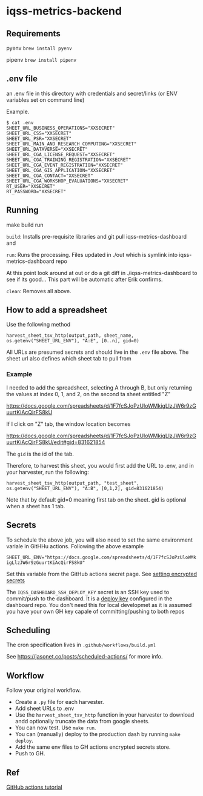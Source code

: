 # iqss-metrics-backend

## Requirements 

pyenv ```brew install pyenv```

pipenv ```brew install pipenv```

  
## .env file
an .env file in this directory with credentials and secret/links (or
ENV variables set on command line)

Example.

```
$ cat .env
SHEET_URL_BUSINESS_OPERATIONS="XXSECRET"
SHEET_URL_CSS="XXSECRET"
SHEET_URL_PSR="XXSECRET"
SHEET_URL_MAIN_AND_RESEARCH_COMPUTING="XXSECRET"
SHEET_URL_DATAVERSE="XXSECRET"
SHEET_URL_CGA_LICENSE_REQUEST="XXSECRET"
SHEET_URL_CGA_TRAINING_REGISTRATION="XXSECRET"
SHEET_URL_CGA_EVENT_REGISTRATION="XXSECRET"
SHEET_URL_CGA_GIS_APPLICATION="XXSECRET"
SHEET_URL_CGA_CONTACT="XXSECRET"
SHEET_URL_CGA_WORKSHOP_EVALUATIONS="XXSECRET"
RT_USER="XXSECRET"
RT_PASSWORD="XXSECRET"
```

## Running
make build run 

`build`: Installs pre-requisite libraries and git pull iqss-metrics-dashboard and 

`run`: Runs the processing. Files updated in ./out which is symlink into iqss-metrics-dashboard repo

At this point look around at out or do a git diff in ./iqss-metrics-dashboard to see if its good... This part will be automatic after Erik confirms.

`clean`: Removes all above.

## How to add a spreadsheet
Use the following method

```
harvest_sheet_tsv_http(output_path, sheet_name, os.getenv("SHEET_URL_ENV"), "A:E", [0..n], gid=0)
```

All URLs are presumed secrets and should live in the `.env` file above. The sheet url also defines which sheet tab to pull from

### Example

I needed to add the spreadsheet, selecting A through B, but only returning the values at index 0, 1, and 2, 
on the second ta sheet entitled "Z"

https://docs.google.com/spreadsheets/d/1F7fcSJoPzUloWMkigLlzJW6r9zGuurtKiAcQirFS8kU

If I click on "Z" tab, the window location becomes

https://docs.google.com/spreadsheets/d/1F7fcSJoPzUloWMkigLlzJW6r9zGuurtKiAcQirFS8kU/edit#gid=831621854

The `gid` is the id of the tab.

Therefore, to harvest this sheet, you would first add the URL to .env, and in your harvester, run  the following:

```
harvest_sheet_tsv_http(output_path, "test_sheet", os.getenv("SHEET_URL_ENV"), "A:B", [0,1,2], gid=831621854)
```

Note that by default gid=0 meaning first tab on the sheet. gid is optional when a sheet has 1 tab.

## Secrets
To schedule the above job, you will also need to set the same environment variale in GitHHu actions.
Following the above example

`SHEET_URL_ENV="https://docs.google.com/spreadsheets/d/1F7fcSJoPzUloWMkigLlzJW6r9zGuurtKiAcQirFS8kU"`

Set this variable from the GitHub actions secret page. See [setting encrypted secrets](https://docs.github.com/en/free-pro-team@latest/actions/reference/encrypted-secrets)

The `IQSS_DASHBOARD_SSH_DEPLOY_KEY` secret is an SSH key used to commit/push to the dashboard. It is a [deploy key](https://docs.github.com/en/free-pro-team@latest/developers/overview/managing-deploy-keys) configured in the dashboard repo. You don't need this for local developmet as it is assumed you have your own GH key capale of committing/pushing to both repos  

##  Scheduling
The cron specification lives in `.github/workflows/build.yml`

See https://jasonet.co/posts/scheduled-actions/ for more info.

## Workflow
Follow your original workflow. 
* Create a `.py` file for each harvester.
* Add sheet URLs to .env
* Use the `harvest_sheet_tsv_http` function in your harvester to download andd optionally truncate the data from google sheets.
* You can now test. Use `make run`.
* You can (manually) deploy to the production dash by running `make deploy`. 
* Add the same env files to GH actions encrypted secrets store.
* Push to GH.

## Ref
[GitHub actions tutorial](https://lab.github.com/githubtraining/github-actions:-hello-world)